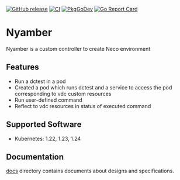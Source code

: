 [![GitHub release](https://img.shields.io/github/release/cybozu-go/nyamber.svg?maxAge=60)][releases]
[![CI](https://github.com/cybozu-go/nyamber/actions/workflows/ci.yaml/badge.svg)](https://github.com/cybozu-go/nyamber/actions/workflows/ci.yaml)
[![PkgGoDev](https://pkg.go.dev/badge/github.com/cybozu-go/nyamber?tab=overview)](https://pkg.go.dev/github.com/cybozu-go/nyamber?tab=overview)
[![Go Report Card](https://goreportcard.com/badge/github.com/cybozu-go/nyamber)](https://goreportcard.com/report/github.com/cybozu-go/nyamber)

Nyamber
============================
Nyamber is a custom controller to create Neco environment

## Features
- Run a dctest in a pod
- Created a pod which runs dctest and a service to access the pod corresponding to vdc custom resources
- Run user-defined command
- Reflect to vdc resources in status of executed command

## Supported Software
- Kubernetes: 1.22, 1.23, 1.24

## Documentation

[docs](docs/) directory contains documents about designs and specifications.

[releases]: https://github.com/cybozu-go/nyamber/releases
